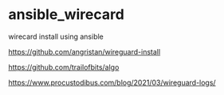 # ansible_wirecard
wirecard install using ansible 

https://github.com/angristan/wireguard-install

https://github.com/trailofbits/algo

https://www.procustodibus.com/blog/2021/03/wireguard-logs/

